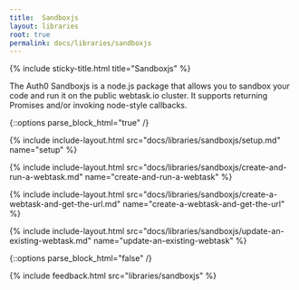 ```yaml
---
title:  Sandboxjs
layout: libraries
root: true
permalink: docs/libraries/sandboxjs
--- 
```

{% include sticky-title.html title="Sandboxjs" %}

The Auth0 Sandboxjs is a node.js package that allows you to sandbox your code and run it on the public webtask.io cluster. It supports returning Promises and/or invoking node-style callbacks.

{::options parse_block_html="true" /}

{% include include-layout.html src="docs/libraries/sandboxjs/setup.md" name="setup" %}

{% include include-layout.html src="docs/libraries/sandboxjs/create-and-run-a-webtask.md" name="create-and-run-a-webtask" %}

{% include include-layout.html src="docs/libraries/sandboxjs/create-a-webtask-and-get-the-url.md" name="create-a-webtask-and-get-the-url" %}

{% include include-layout.html src="docs/libraries/sandboxjs/update-an-existing-webtask.md" name="update-an-existing-webtask" %}

{::options parse_block_html="false" /}

{% include feedback.html src="libraries/sandboxjs" %}